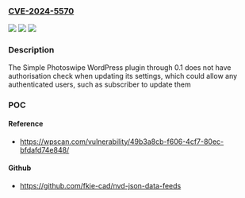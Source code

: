 ### [CVE-2024-5570](https://cve.mitre.org/cgi-bin/cvename.cgi?name=CVE-2024-5570)
![](https://img.shields.io/static/v1?label=Product&message=Simple%20Photoswipe&color=blue)
![](https://img.shields.io/static/v1?label=Version&message=n%2Fa&color=blue)
![](https://img.shields.io/static/v1?label=Vulnerability&message=CWE-284%20Improper%20Access%20Control&color=brighgreen)

### Description

The Simple Photoswipe WordPress plugin through 0.1 does not have authorisation check when updating its settings, which could allow any authenticated users, such as subscriber to update them

### POC

#### Reference
- https://wpscan.com/vulnerability/49b3a8cb-f606-4cf7-80ec-bfdafd74e848/

#### Github
- https://github.com/fkie-cad/nvd-json-data-feeds

